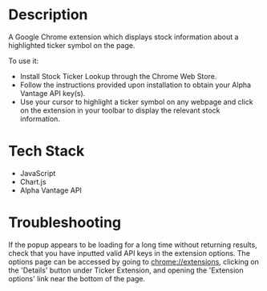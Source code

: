 # Description

A Google Chrome extension which displays stock information about a highlighted ticker symbol on the page. 

To use it:
* Install Stock Ticker Lookup through the Chrome Web Store.
* Follow the instructions provided upon installation to obtain your Alpha Vantage API key(s).
* Use your cursor to highlight a ticker symbol on any webpage and click on the extension in your toolbar to display the relevant stock information.

# Tech Stack

* JavaScript
* Chart.js
* Alpha Vantage API

# Troubleshooting

If the popup appears to be loading for a long time without returning results, check that you have inputted valid API keys in the extension options. The options page can be accessed by going to [chrome://extensions](chrome://extensions), clicking on the 'Details' button under Ticker Extension, and opening the 'Extension options' link near the bottom of the page.
